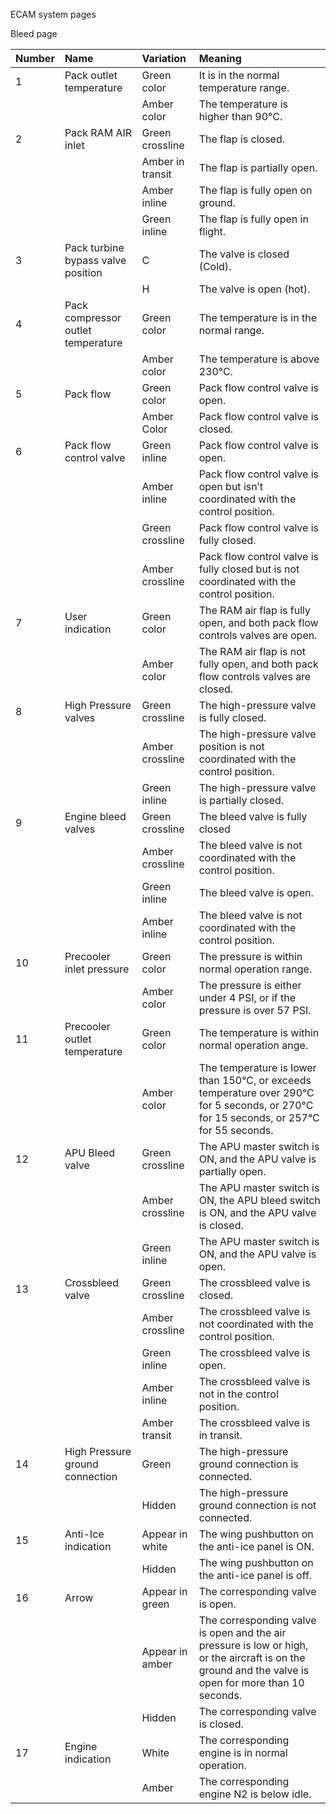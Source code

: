﻿ECAM system pages

Bleed page 



|Number|Name|Variation|Meaning|
| :- | :- | :- | :- |
|1|Pack outlet temperature|Green color|It is in the normal temperature range.|
|||Amber color|The temperature is higher than 90°C.|
|2|Pack RAM AIR inlet|Green crossline|The flap is closed.|
|||Amber in transit|The flap is partially open.|
|||Amber inline|The flap is fully open on ground.|
|||Green inline|The flap is fully open in flight.|
|3|Pack turbine bypass valve position|C|The valve is closed (Cold).|
|||H|The valve is open (hot).|
|4|Pack compressor outlet temperature|Green color|The temperature is in the normal range.|
|||Amber color|The temperature is above 230°C.|
|5|Pack flow|Green color|Pack flow control valve is open.|
|||Amber Color|Pack flow control valve is closed.|
|6|Pack flow control valve|Green inline|Pack flow control valve is open.|
|||Amber inline|Pack flow control valve is open but isn’t coordinated with the control position.|
|||Green crossline|Pack flow control valve is fully closed.|
|||Amber crossline|Pack flow control valve is fully closed but is not coordinated with the control position.|
|7|User indication|Green color|The RAM air flap is fully open, and both pack flow controls valves are open.|
|||Amber color|The RAM air flap is not fully open, and both pack flow controls valves are closed.|
|8|High Pressure valves|Green crossline|The high-pressure valve is fully closed.|
|||Amber crossline|The high-pressure valve position is not coordinated with the control position.|
|||Green inline|The high-pressure valve is partially closed.|
|9|Engine bleed valves|Green crossline|The bleed valve is fully closed|
|||Amber crossline|The bleed valve is not coordinated with the control position.|
|||Green inline|The bleed valve is open.|
|||Amber inline|The bleed valve is not coordinated with the control position.|
|10|Precooler inlet pressure|Green color|The pressure is within normal operation range.|
|||Amber color|The pressure is either under 4 PSI, or if the pressure is over 57 PSI.|
|11|Precooler outlet temperature|Green color|The temperature is within normal operation ange.|
|||Amber color|The temperature is lower than 150°C, or exceeds temperature over 290°C for 5 seconds, or 270°C for 15 seconds, or 257°C for 55 seconds.|
|12|APU Bleed valve|Green crossline|The APU master switch is ON, and the APU valve is partially open.|
|||Amber crossline|The APU master switch is ON, the APU bleed switch is ON, and the APU valve is closed.|
|||Green inline|The APU master switch is ON, and the APU valve is open.|
|13|Crossbleed valve|Green crossline|The crossbleed valve is closed.|
|||Amber crossline|The crossbleed valve is not coordinated with the control position.|
|||Green inline|The crossbleed valve is open.|
|||Amber inline|The crossbleed valve is not in the control position.|
|||Amber transit|The crossbleed valve is in transit.|
|14|High Pressure ground connection|Green|The high-pressure ground connection is connected.|
|||Hidden|The high-pressure ground connection is not connected.|
|15|Anti-Ice indication|Appear in white|The wing pushbutton on the anti-ice panel is ON.|
|||Hidden|The wing pushbutton on the anti-ice panel is off.|
|16|Arrow|Appear in green|The corresponding valve is open.|
|||Appear in amber|The corresponding valve is open and the air pressure is low or high, or the aircraft is on the ground and the valve is open for more than 10 seconds.|
|||Hidden|The corresponding valve is closed.|
|17|Engine indication|White|The corresponding engine is in normal operation.|
|||Amber|The corresponding engine N2 is below idle.|

